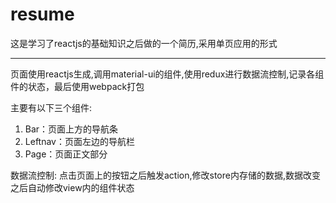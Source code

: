 # resume 

这是学习了reactjs的基础知识之后做的一个简历,采用单页应用的形式

***

页面使用reactjs生成,调用material-ui的组件,使用redux进行数据流控制,记录各组件的状态，最后使用webpack打包

主要有以下三个组件:

1. Bar：页面上方的导航条
2. Leftnav：页面左边的导航栏
3. Page：页面正文部分

数据流控制:
点击页面上的按钮之后触发action,修改store内存储的数据,数据改变之后自动修改view内的组件状态